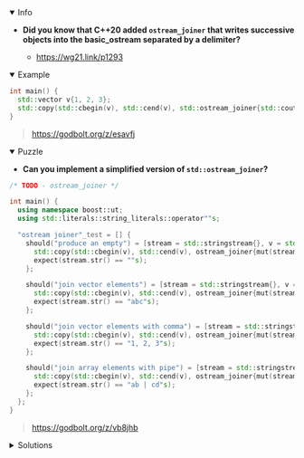 <details open><summary>Info</summary><p>

* **Did you know that C++20 added `ostream_joiner` that writes successive objects into the basic_ostream separated by a delimiter?**

  * https://wg21.link/p1293

</p></details><details open><summary>Example</summary><p>

```cpp
int main() {
  std::vector v{1, 2, 3};
  std::copy(std::cbegin(v), std::cend(v), std::ostream_joiner{std::cout, ", "}); // prints 1, 2, 3
}
```

> https://godbolt.org/z/esavfj

</p></details><details open><summary>Puzzle</summary><p>

* **Can you implement a simplified version of `std::ostream_joiner`?**

```cpp
/* TODO - ostream_joiner */

int main() {
  using namespace boost::ut;
  using std::literals::string_literals::operator""s;

  "ostream joiner"_test = [] {
    should("produce an empty") = [stream = std::stringstream{}, v = std::vector<int>{}] {
      std::copy(std::cbegin(v), std::cend(v), ostream_joiner{mut(stream), ""});
      expect(stream.str() == ""s);
    };

    should("join vector elements") = [stream = std::stringstream{}, v = std::vector{'a', 'b', 'c'}] {
      std::copy(std::cbegin(v), std::cend(v), ostream_joiner{mut(stream), ""});
      expect(stream.str() == "abc"s);
    };

    should("join vector elements with comma") = [stream = std::stringstream{}, v = std::vector{1, 2, 3}] {
      std::copy(std::cbegin(v), std::cend(v), ostream_joiner{mut(stream), ", "});
      expect(stream.str() == "1, 2, 3"s);
    };

    should("join array elements with pipe") = [stream = std::stringstream{}, v = std::array{"ab", "cd"}] {
      std::copy(std::cbegin(v), std::cend(v), ostream_joiner{mut(stream), " | "});
      expect(stream.str() == "ab | cd"s);
    };
  };
}
```

> https://godbolt.org/z/vb8jhb

</p></details><details><summary>Solutions</summary><p>

</p></details>
